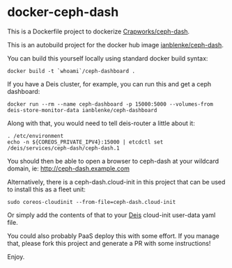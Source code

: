 # docker-ceph-dash

This is a Dockerfile project to dockerize [Crapworks/ceph-dash](https://github.com/Crapworks/ceph-dash).

This is an autobuild project for the docker hub image [ianblenke/ceph-dash](https://registry.hub.docker.com/u/ianblenke/ceph-dash/).

You can build this yourself locally using standard docker build syntax:

	docker build -t `whoami`/ceph-dashboard .

If you have a Deis cluster, for example, you can run this and get a ceph dashboard:

	docker run --rm --name ceph-dashboard -p 15000:5000 --volumes-from deis-store-monitor-data ianblenke/ceph-dashboard

Along with that, you would need to tell deis-router a little about it:

    . /etc/environment
    echo -n ${COREOS_PRIVATE_IPV4}:15000 | etcdctl set /deis/services/ceph-dash/ceph-dash.1

You should then be able to open a browser to ceph-dash at your wildcard domain, ie: http://ceph-dash.example.com

Alternatively, there is a ceph-dash.cloud-init in this project that can be used to install this as a fleet unit:

    sudo coreos-cloudinit --from-file=ceph-dash.cloud-init

Or simply add the contents of that to your [Deis](http://deis.io) cloud-init user-data yaml file.

You could also probably PaaS deploy this with some effort. If you manage that, please fork this project and generate a PR with some instructions!

Enjoy.

